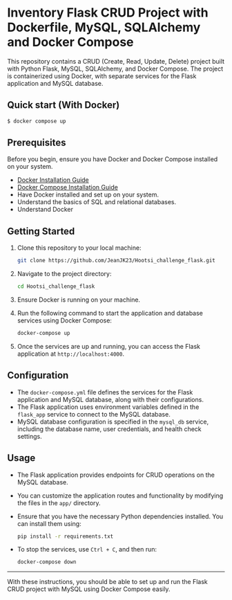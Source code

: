 # Inventory Flask CRUD Project with Dockerfile, MySQL, SQLAlchemy and Docker Compose

This repository contains a CRUD (Create, Read, Update, Delete) project built with Python Flask, MySQL, SQLAlchemy, and Docker Compose. The project is containerized using Docker, with separate services for the Flask application and MySQL database.

## Quick start (With Docker)
```bash
$ docker compose up
```

## Prerequisites

Before you begin, ensure you have Docker and Docker Compose installed on your system.

- [Docker Installation Guide](https://docs.docker.com/get-docker/)
- [Docker Compose Installation Guide](https://docs.docker.com/compose/install/)
- Have Docker installed and set up on your system.
- Understand the basics of SQL and relational databases.
- Understand Docker

## Getting Started

1. Clone this repository to your local machine:

    ```bash
    git clone https://github.com/JeanJK23/Hootsi_challenge_flask.git
    ```

2. Navigate to the project directory:

    ```bash
    cd Hootsi_challenge_flask
    ```

3. Ensure Docker is running on your machine.

4. Run the following command to start the application and database services using Docker Compose:

    ```bash
    docker-compose up
    ```

5. Once the services are up and running, you can access the Flask application at `http://localhost:4000`.

## Configuration

- The `docker-compose.yml` file defines the services for the Flask application and MySQL database, along with their configurations.
- The Flask application uses environment variables defined in the `flask_app` service to connect to the MySQL database.
- MySQL database configuration is specified in the `mysql_db` service, including the database name, user credentials, and health check settings.

## Usage

- The Flask application provides endpoints for CRUD operations on the MySQL database.
- You can customize the application routes and functionality by modifying the files in the `app/` directory.
- Ensure that you have the necessary Python dependencies installed. You can install them using:

    ```bash
    pip install -r requirements.txt
    ```

- To stop the services, use `Ctrl + C`, and then run:

    ```bash
    docker-compose down
    ```

---

With these instructions, you should be able to set up and run the Flask CRUD project with MySQL using Docker Compose easily.
